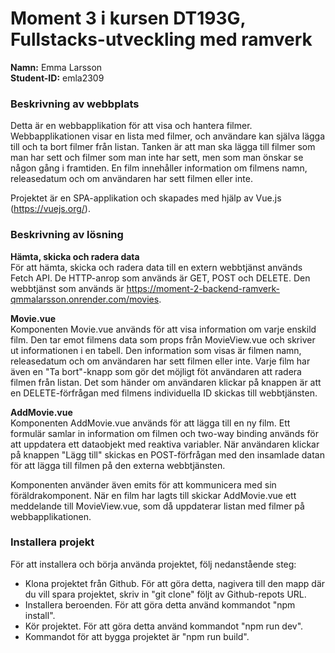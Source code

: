 # Moment 3 i kursen DT193G, Fullstacks-utveckling med ramverk
**Namn:** Emma Larsson\
**Student-ID:** emla2309

### Beskrivning av webbplats
Detta är en webbapplikation för att visa och hantera filmer. Webbapplikationen visar en lista med filmer, och användare kan själva lägga till och ta bort filmer från listan. Tanken är att man ska lägga till filmer som man har sett och filmer som man inte har sett, men som man önskar se någon gång i framtiden. En film innehåller information om filmens namn, releasedatum och om användaren har sett filmen eller inte.

Projektet är en SPA-applikation och skapades med hjälp av Vue.js (https://vuejs.org/).

### Beskrivning av lösning
**Hämta, skicka och radera data**\
För att hämta, skicka och radera data till en extern webbtjänst används Fetch API. De HTTP-anrop som används är GET, POST och DELETE. Den webbtjänst som används är https://moment-2-backend-ramverk-qmmalarsson.onrender.com/movies.

**Movie.vue**\
Komponenten Movie.vue används för att visa information om varje enskild film. Den tar emot filmens data som props från MovieView.vue och skriver ut informationen i en tabell. Den information som visas är filmen namn, releasedatum och om användaren har sett filmen eller inte. Varje film har även en "Ta bort"-knapp som gör det möjligt föt användaren att radera filmen från listan. Det som händer om användaren klickar på knappen är att en DELETE-förfrågan med filmens individuella ID skickas till webbtjänsten.

**AddMovie.vue**\
Komponenten AddMovie.vue används för att lägga till en ny film. Ett formulär samlar in information om filmen och two-way binding används för att uppdatera ett dataobjekt med reaktiva variabler. När användaren klickar på knappen "Lägg till" skickas en POST-förfrågan med den insamlade datan för att lägga till filmen på den externa webbtjänsten.

Komponenten använder även emits för att kommunicera med sin föräldrakomponent. När en film har lagts till skickar AddMovie.vue ett meddelande till MovieView.vue, som då uppdaterar listan med filmer på webbapplikationen.

### Installera projekt

För att installera och börja använda projektet, följ nedanstående steg:
* Klona projektet från Github. För att göra detta, nagivera till den mapp där du vill spara projektet, skriv in "git clone" följt av Github-repots URL.
* Installera beroenden. För att göra detta använd kommandot "npm install".
* Kör projektet. För att göra detta använd kommandot "npm run dev".
* Kommandot för att bygga projektet är "npm run build".

